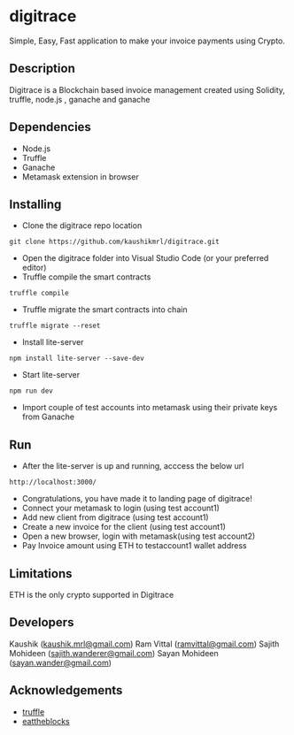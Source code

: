 # digitrace
Simple, Easy, Fast application to make your invoice payments using Crypto.

## Description
Digitrace is a Blockchain based invoice management created using  Solidity, truffle, node.js , ganache and ganache

## Dependencies
* Node.js
* Truffle
* Ganache
* Metamask extension in browser

## Installing

* Clone the digitrace repo location
```
git clone https://github.com/kaushikmrl/digitrace.git
```
* Open the digitrace folder into Visual Studio Code (or your preferred editor)
* Truffle compile the smart contracts 
```
truffle compile
```
* Truffle migrate the smart contracts into chain
```
truffle migrate --reset
```
* Install lite-server
```
npm install lite-server --save-dev
```
* Start lite-server
```
npm run dev
```
* Import couple of test accounts into metamask using their private keys from Ganache 

## Run
* After the lite-server is up and running, acccess the below url
```
http://localhost:3000/
```
* Congratulations, you have made it to landing page of digitrace!
* Connect your metamask to login (using test account1)
* Add new client from digitrace (using test account1)
* Create a new invoice for the client (using test account1) 
* Open a new browser, login with metamask(using test account2)
* Pay Invoice amount using ETH to testaccount1 wallet address

## Limitations
ETH is the only crypto supported in Digitrace

## Developers
Kaushik (kaushik.mrl@gmail.com)
Ram Vittal (ramvittal@gmail.com)
Sajith Mohideen (sajith.wanderer@gmail.com)
Sayan Mohideen (sayan.wander@gmail.com)

## Acknowledgements
* [truffle](https://trufflesuite.com/tutorial/)
* [eattheblocks](https://github.com/jklepatch/eattheblocks)


